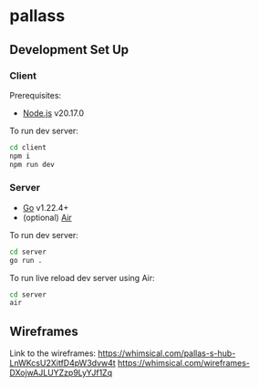 # pallass

## Development Set Up

### Client

Prerequisites:

- [Node.js](https://nodejs.org/en/) v20.17.0

To run dev server:

```bash
cd client
npm i
npm run dev
```

### Server

- [Go](https://go.dev/) v1.22.4+
- (optional) [Air](https://github.com/air-verse/air)

To run dev server:

```bash
cd server
go run .
```

To run live reload dev server using Air:

```bash
cd server
air
```

## Wireframes
Link to the wireframes:
https://whimsical.com/pallas-s-hub-LnWKcsU2XitfD4pW3dvw4t
https://whimsical.com/wireframes-DXojwAJLUYZzp9LyYJf1Zq
